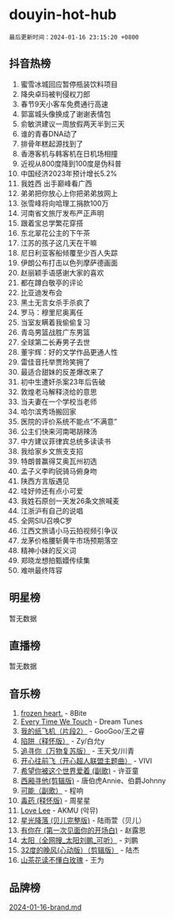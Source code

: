 # douyin-hot-hub

`最后更新时间：2024-01-16 23:15:20 +0800`

## 抖音热榜

1. 蜜雪冰城回应暂停瓶装饮料项目
1. 降央卓玛被判侵权刀郎
1. 春节9天小客车免费通行高速
1. 郭富城头像换成了谢谢表情包
1. 俞敏洪建议一周放假两天半到三天
1. 谁的青春DNA动了
1. 排骨年糕起源找到了
1. 香港客机与韩客机在日机场相撞
1. 近视从800度降到100度是伪科普
1. 中国经济2023年预计增长5.2%
1. 我姓西 出手巅峰看广西
1. 弟弟把你放心上你把弟弟放网上
1. 张雪峰将向哈理工捐款100万
1. 河南省文旅厅发布严正声明
1. 跟着宝总学繁花穿搭
1. 东北翠花公主的下午茶
1. 江苏的孩子这几天在干嘛
1. 尼日利亚客船倾覆至少百人失踪
1. 伊朗公布打击以色列摩萨德画面
1. 赵丽颖手语感谢大家的喜欢
1. 都在蹲白敬亭的评论
1. 比亚迪发布会
1. 黑土无言女杀手杀疯了
1. 罗马：穆里尼奥离任
1. 当室友瞒着我偷偷复习
1. 青岛男篮战胜广东男篮
1. 全球第二长寿男子去世
1. 董宇辉：好的文学作品更通人性
1. 雷佳音托举贾玲笑拥了
1. 最适合甜妹的反差爆改来了
1. 初中生遭奸杀案23年后告破
1. 敦煌老马解释浇给的意思
1. 当夫妻在一个学校当老师
1. 哈尔滨秀场搬回家
1. 医院的评价系统不能点“不满意”
1. 公主们快来河南喝胡辣汤
1. 中方建议菲律宾总统多读读书
1. 我给家乡文旅支支招
1. 特朗普赢得艾奥瓦州初选
1. 孟子义李昀锐骑马俯身吻
1. 陕西方言版遇见
1. 哇好帅还有点小可爱
1. 我姓石原创一天发26条文旅喊麦
1. 江浙沪有自己的说唱
1. 全网SIU召唤C罗
1. 江西文旅请小马云拍视频引争议
1. 龙茅价格腰斩黄牛市场预期落空
1. 精神小妹的反义词
1. 郑晓龙想拍甄嬛传续集
1. 难哄最终阵容

## 明星榜

暂无数据

## 直播榜

暂无数据

## 音乐榜

1. [frozen heart.](https://sf86-cdn-tos.douyinstatic.com/obj/tos-cn-ve-2774/oIIWJfyjIACZA9zQMtnJ6hQQhFC4vhCupoRBsO) - 8Bite
1. [Every Time We Touch](https://sf6-cdn-tos.douyinstatic.com/obj/tos-cn-ve-2774/ogN6lUKQeBBfEVhIOMikG1CcJjugxk1tztZyhP) - Dream Tunes
1. [我的纸飞机（片段2）](https://sf86-cdn-tos.douyinstatic.com/obj/tos-cn-ve-2774/oM2ZrKcg2CD5AeRB2gkeXOFB1IxAGJdZPazYHf) - GooGoo/王之睿
1. [陷阱（释怀版）](https://sf86-cdn-tos.douyinstatic.com/obj/tos-cn-ve-2774/oE8C21LeZrzKLDFfQYgMzx4GAIHageG5IzayY7) - Zy/白允y
1. [追寻你（万物复苏版）](https://sf6-cdn-tos.douyinstatic.com/obj/tos-cn-ve-2774/oYeAZJsbjIDit9APmBg8u6uDUQnHmoCf3gbo74) - 王天戈/川青
1. [开心往前飞（开心超人联盟主题曲）](https://sf86-cdn-tos.douyinstatic.com/obj/tos-cn-ve-2774/9d8fb7c82cf1421fb93a9fe925275e0a) - VIVI
1. [希望你被这个世界爱着 (副歌)](https://sf86-cdn-tos.douyinstatic.com/obj/tos-cn-ve-2774/oUHCmWQfZlE3QQBKBeD8rCFLpJzPgCpImhsxMt) - 许亚童
1. [西厢寻他(剪辑版)](https://sf86-cdn-tos.douyinstatic.com/obj/tos-cn-ve-2774/oUsAVfAQKlRNxEv5qxvIB8o5qmIWUcXbzJKJhw) - 唐伯虎Annie、伯爵Johnny
1. [可能（副歌）](https://sf86-cdn-tos.douyinstatic.com/obj/tos-cn-ve-2774/cde1731888894259b333569393c2fb51) - 程响
1. [毒药 (释怀版)](https://sf86-cdn-tos.douyinstatic.com/obj/tos-cn-ve-2774/oYILMEAzspdZBIzy4frJNB8ZHPHWAhiwowd4Ad) - 周星星
1. [Love Lee](https://sf86-cdn-tos.douyinstatic.com/obj/tos-cn-ve-2774/o05GbkJGbCBTdDnMtB0fwOYgkeZp23vrWQDQBS) - AKMU (악뮤)
1. [星光降落 (贝儿完整版)](https://sf86-cdn-tos.douyinstatic.com/obj/tos-cn-ve-2774/okwB9hAwyAtsFFkFBzAX1hOOfQuIoMNs0W2Mwr) - 陆雨萱（贝儿）
1. [有你在 (第一次见面你的开场白)](https://sf86-cdn-tos.douyinstatic.com/obj/tos-cn-ve-2774/oAthrQ3ClJBfI57uBoFEgNDYtNCZ0TSYQQfxQ0) - 赵露思
1. [太阳（全网搜_太阳刘鹏_可听）](https://sf6-cdn-tos.douyinstatic.com/obj/tos-cn-ve-2774/ogWbyIQnlBFImVbeDocRdCIYtBHlbJXgfZMvgz) - 刘鹏
1. [32度的晚风(心动版）（剪辑版）](https://sf6-cdn-tos.douyinstatic.com/obj/tos-cn-ve-2774/owNyabsyWdzUulxhoJfK8IBXgp0UMQAHpvGh2B) - 陆杰
1. [山茶花读不懂白玫瑰](https://sf6-cdn-tos.douyinstatic.com/obj/tos-cn-ve-2774/osfn8B7DktrRHEPJgPCfDbw7QDQEkwC16BxZg9) - 王为

## 品牌榜

[2024-01-16-brand.md](2024-01-16-brand.md)
